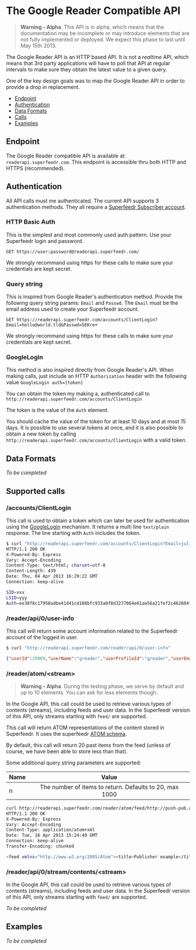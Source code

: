 The Google Reader Compatible API
================================


> **Warning - Alpha**. This API is in alpha, which means that the documentation may be incomplete or may introduce elements that are not fully implemented or deployed. We expect this phase to last until May 15th 2013.

The Google Reader API is an HTTP based API. It is not a *realtime* API, which means that 3rd party applications will have to poll that API at regular intervals to make sure they obtain the latest value to a given query.

One of the key design goals was to map the Google Reader API in order to provide a drop in replacement.

* [Endpoint](#endpoint)
* [Authentication](#Authentication)
* [Data Formats](#data-formats)
* [Calls](#supported-calls)
* [Examples](#examples)

## Endpoint

The Google Reader compatible API is available at:
`readerapi.superfeedr.com`. This endpoint is accessible thru both HTTP and HTTPS (recommended).

## Authentication

All API calls must me authenticated. The current API supports 3 authentication methods. They all require a [Superfeedr Subscriber account](http://superfeedr.com/subscriber).

### HTTP Basic Auth

This is the simplest and most commonly used auth pattern. Use your Superfeedr login and password.

```
GET https://user:password@readerapi.superfeedr.com/
```

We strongly recommand using https for these calls to make sure your credentials are kept secret.

### Query string

This is inspired from Google Reader's authentication method. Provide the following query string params: `Email` and `Passwd`. The `Email` must be the email address used to create your Superfeedr account.

```
GET https://readerapi.superfeedr.com/accounts/ClientLogin?Email=hello@world.tld&Passwd=SEKre+
```

We strongly recommand using https for these calls to make sure your credentials are kept secret.

### GoogleLogin

This method is also inspired directly from Google Reader's API. When making calls, just include an HTTP `Authorization` header with the following value `GoogleLogin auth=[token]`

You can obtain the token my making a, authenticated call to `http://readerapi.superfeedr.com/accounts/ClientLogin`

The token is the value of the `Auth` element.

You should cache the value of the token for at least 10 days and at most 15 days.
It is possible to use several tokens at once, and it is also possible to obtain a new token by calling  `http://readerapi.superfeedr.com/accounts/ClientLogin` with a valid token.

## Data Formats

*To be completed*

## Supported calls

### /accounts/ClientLogin

This call is used to obtain a token which can later be used for authentication using the [GoogleLogin](#googlelogin) mechanism.
It returns a multi line `text/plain` response.
The line starting with `Auth` includes the token.

```bash
$ curl "http://readerapi.superfeedr.com/accounts/ClientLogin?Email=julien.genestoux%40gmail.com&Passwd=gyucmgcucaomxpie" -D-
HTTP/1.1 200 OK
X-Powered-By: Express
Vary: Accept-Encoding
Content-Type: text/html; charset=utf-8
Content-Length: 439
Date: Thu, 04 Apr 2013 16:29:22 GMT
Connection: keep-alive

SID=xxx
LSID=yyy
Auth=ee38f8c17958adbe41d41cd108bfc933a0f8d3277064e61ae56a21fef2c462604f0eb11cd35381b88333e7bbb3f1c20e4cd69140d646158cd4ba90e67321cbdb15aa0d24fdb18fead0f371a9880eb109abd8e98fb665d184c0aa09f84783366b8f64db41f2237bad3420e19796ce7d220d7932f15b0dcb73d6ffcc7fad9ab2e51b1c57e2ca2ac0a9cf5233346d7e52c2e736e368f72883ced0259624bd20e217f31e5738eb1392bbee80f85965120f9d195639519ac4ccc0515b246a86a7b49d20205a22f6eba097b8d2f2a324dcf169
```

### /reader/api/0/user-info

This call will return some account information related to the Superfeedr account of the logged in user.

```bash
$ curl "http://readerapi.superfeedr.com/reader/api/0/user-info"
```

```json
{"userId":29969,"userName":"greader","userProfileId":"greader","userEmail":"julien.genestoux@gmail.com","isBloggerUser":false,"signupTimeSec":0,"publicUserName":"greader","isMultiLoginEnabled":false}
```

### /reader/atom/&lt;stream&gt;

> **Warning - Alpha**. During the testing phase, we serve by default and up to 10 elements. You can ask for less elements though.

In the Google API, this call could be used to retrieve various types of contents (streams), including feeds and user data. In the Superfeedr version of this API, only streams starting with `feed/` are supported.

This call will return ATOM representations of the content stored in Superfeedr. It uses the superfeedr [ATOM schema](http://superfeedr.com/documentation#entry_schema).

By default, this call will return 20 past items from the feed (unless of course, we have been able to store less than that). 

Some additional query string parameters are supported:

| Name  | Value                                                    |
| ----- |:--------------------------------------------------------:| 
| n     | The number of items to return. Defaults to 20, max 1000  | 


```bash
curl http://readerapi.superfeedr.com/reader/atom/feed/http://push-pub.appspot.com/feed  -H'Authorization: GoogleLogin auth=6981278e0682daba8cd90e61155cbf296045e4bbaffa812398f9bee0ab753bd3ab915007564c8fafe8af4a5e3328491fe3b3d7bc42e844cd3029b82d9d385f62a11ff9755ae2371618ba57895d9f0549927638142f7e1faccdbb5c1148ab0fceaa3240097fd5aa845f08a4475e28cbd417b34d9c002a0360653a2ec374e379e67f421578f05eeaf9d6e89fb10290366311177b46c1cc0b38a28a810e6962d9c47ce014806ab5b52d95b80ad6f448a480a0c5c4d9f2f54e8f72151544408da479' -D-
HTTP/1.1 200 OK
X-Powered-By: Express
Vary: Accept-Encoding
Content-Type: application/atom+xml
Date: Tue, 16 Apr 2013 15:24:49 GMT
Connection: keep-alive
Transfer-Encoding: chunked

<feed xmlns="http://www.w3.org/2005/Atom"><title>Publisher example</title><updated>2013-04-16T18:45:45.000Z</updated><id>http://push-pub.appspot.com/feed</id><entry><title>test 35</title><id>http://push-pub.appspot.com/feed/747006</id><published>2013-04-16T14:42:29.000Z</published><updated>2013-04-16T14:42:29.000Z</updated><content>bam</content><summary></summary><link href="http://push-pub.appspot.com/entry/747006" title="test 35" type="text/html" rel="alternate"/></entry><entry><title>test 33</title><id>http://push-pub.appspot.com/feed/741005</id><published>2013-04-16T14:28:18.000Z</published><updated>2013-04-16T14:28:18.000Z</updated><content>bla</content><summary></summary><link href="http://push-pub.appspot.com/entry/741005" title="test 33" type="text/html" rel="alternate"/></entry><entry><title>test 32</title><id>http://push-pub.appspot.com/feed/747005</id><published>2013-04-16T13:26:26.000Z</published><updated>2013-04-16T13:26:26.000Z</updated><content>bam</content><summary></summary><link href="http://push-pub.appspot.com/entry/747005" title="test 32" type="text/html" rel="alternate"/></entry><entry><title>test 30</title><id>http://push-pub.appspot.com/feed/734008</id><published>2013-04-16T13:24:40.000Z</published><updated>2013-04-16T13:24:40.000Z</updated><content>bam</content><summary></summary><link href="http://push-pub.appspot.com/entry/734008" title="test 30" type="text/html" rel="alternate"/></entry><entry><title>test 31</title><id>http://push-pub.appspot.com/feed/743006</id><published>2013-04-16T13:25:58.000Z</published><updated>2013-04-16T13:25:58.000Z</updated><content>bam</content><summary></summary><link href="http://push-pub.appspot.com/entry/743006" title="test 31" type="text/html" rel="alternate"/></entry><entry><title>test 34</title><id>http://push-pub.appspot.com/feed/733009</id><published>2013-04-16T14:29:46.000Z</published><updated>2013-04-16T14:29:46.000Z</updated><content>bsdfa</content><summary></summary><link href="http://push-pub.appspot.com/entry/733009" title="test 34" type="text/html" rel="alternate"/></entry><entry><title>test 28</title><id>http://push-pub.appspot.com/feed/745002</id><published>2013-04-16T12:57:34.000Z</published><updated>2013-04-16T12:57:34.000Z</updated><content>asdflkjasdf</content><summary></summary><link href="http://push-pub.appspot.com/entry/745002" title="test 28" type="text/html" rel="alternate"/></entry><entry><title>test 27</title><id>http://push-pub.appspot.com/feed/733008</id><published>2013-04-16T12:56:07.000Z</published><updated>2013-04-16T12:56:07.000Z</updated><content>ririri</content><summary></summary><link href="http://push-pub.appspot.com/entry/733008" title="test 27" type="text/html" rel="alternate"/></entry><entry><title>test 26</title><id>http://push-pub.appspot.com/feed/734007</id><published>2013-04-16T12:23:46.000Z</published><updated>2013-04-16T12:23:46.000Z</updated><content>huhu</content><summary></summary><link href="http://push-pub.appspot.com/entry/734007" title="test 26" type="text/html" rel="alternate"/></entry><entry><title>test 29</title><id>http://push-pub.appspot.com/feed/737009</id><published>2013-04-16T13:20:41.000Z</published><updated>2013-04-16T13:20:41.000Z</updated><content>ben!</content><summary></summary><link href="http://push-pub.appspot.com/entry/737009" title="test 29" type="text/html" rel="alternate"/></entry></feed>
```

### /reader/api/0/stream/contents/&lt;stream&gt;

In the Google API, this call could be used to retrieve various types of contents (streams), including feeds and user data. In the Superfeedr version of this API, only streams starting with `feed/` are supported.





*To be completed*

## Examples

*To be completed*

